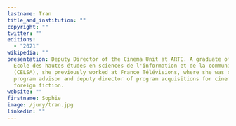 ```yaml
---
lastname: Tran
title_and_institution: ""
copyright: ""
twitter: ""
editions:
  - "2021"
wikipedia: ""
presentation: Deputy Director of the Cinema Unit at ARTE. A graduate of the
  Ecole des hautes études en sciences de l'information et de la communication
  (CELSA), she previously worked at France Télévisions, where she was cinema
  program advisor and deputy director of program acquisitions for cinema and
  foreign fiction.
website: ""
firstname: Sophie
image: /jury/tran.jpg
linkedin: ""
---
```

